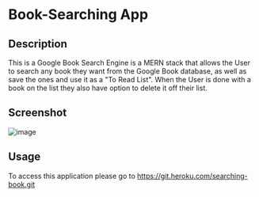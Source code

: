 # Book-Searching App

## Description
This is a Google Book Search Engine is a MERN stack that allows the User to search any book they want from the Google Book database, as well as save the ones and use it as a "To Read List". When the User is done with a book on the list they also have option to delete it off their list.


## Screenshot

![image](https://user-images.githubusercontent.com/89409597/158897167-d6d1253d-285d-46b2-9e63-6a0072c61742.png)


## Usage
To access this application please go to https://git.heroku.com/searching-book.git